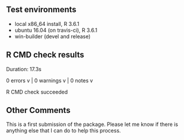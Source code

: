 ## Test environments
* local x86_64 install, R 3.6.1
* ubuntu 16.04 (on travis-ci), R 3.6.1
* win-builder (devel and release)

## R CMD check results
Duration: 17.3s

0 errors v | 0 warnings v | 0 notes v

R CMD check succeeded

## Other Comments
This is a first submission of the package. Please let me know if there
is anything else that I can do to help this process.
